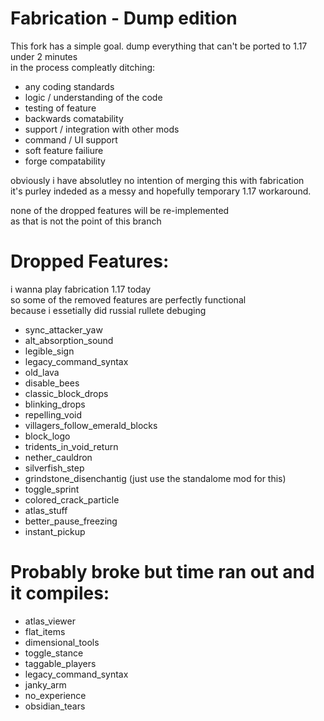 # Fabrication - Dump edition

This fork has a simple goal. dump everything that can't be ported to 1.17 under 2 minutes  
in the process compleatly ditching:  

- any coding standards
- logic / understanding of the code
- testing of feature
- backwards comatability
- support / integration with other mods
- command / UI support
- soft feature failiure
- forge compatability

obviously i have absolutley no intention of merging this with fabrication  
it's purley indeded as a messy and hopefully temporary 1.17 workaround.

none of the dropped features will be re-implemented  
as that is not the point of this branch

# Dropped Features:

i wanna play fabrication 1.17 today  
so some of the removed features are perfectly functional  
because i essetially did russial rullete debuging

- sync_attacker_yaw
- alt_absorption_sound
- legible_sign
- legacy_command_syntax
- old_lava
- disable_bees
- classic_block_drops
- blinking_drops
- repelling_void
- villagers_follow_emerald_blocks
- block_logo
- tridents_in_void_return
- nether_cauldron
- silverfish_step
- grindstone_disenchantig (just use the standalome mod for this)
- toggle_sprint
- colored_crack_particle
- atlas_stuff
- better_pause_freezing
- instant_pickup

# Probably broke but time ran out and it compiles:

- atlas_viewer
- flat_items
- dimensional_tools
- toggle_stance
- taggable_players
- legacy_command_syntax
- janky_arm
- no_experience
- obsidian_tears
